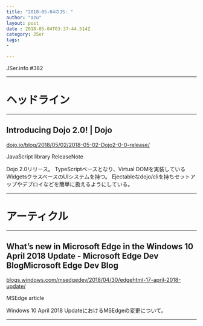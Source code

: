 ```yaml
---
title: "2018-05-04のJS: "
author: "azu"
layout: post
date : 2018-05-04T03:37:44.514Z
category: JSer
tags:
-

---
```


JSer.info #382

----

<h1 class="site-genre">ヘッドライン</h1>

----

## Introducing Dojo 2.0! | Dojo
[dojo.io/blog/2018/05/02/2018-05-02-Dojo2-0-0-release/](https://dojo.io/blog/2018/05/02/2018-05-02-Dojo2-0-0-release/ "Introducing Dojo 2.0! | Dojo")
<p class="jser-tags jser-tag-icon"><span class="jser-tag">JavaScript</span> <span class="jser-tag">library</span> <span class="jser-tag">ReleaseNote</span></p>

Dojo 2.0リリース。
TypeScriptベースとなり、Virtual DOMを実装しているWidgetsクラスベースのUIシステムを持つ。
Ejectableなdojo/cliを持ちセットアップやデプロイなどを簡単に扱えるようにしている。


----
<h1 class="site-genre">アーティクル</h1>

----

## What’s new in Microsoft Edge in the Windows 10 April 2018 Update - Microsoft Edge Dev BlogMicrosoft Edge Dev Blog
[blogs.windows.com/msedgedev/2018/04/30/edgehtml-17-april-2018-update/](https://blogs.windows.com/msedgedev/2018/04/30/edgehtml-17-april-2018-update/ "What’s new in Microsoft Edge in the Windows 10 April 2018 Update - Microsoft Edge Dev BlogMicrosoft Edge Dev Blog")
<p class="jser-tags jser-tag-icon"><span class="jser-tag">MSEdge</span> <span class="jser-tag">article</span></p>

Windows 10 April 2018 UpdateにおけるMSEdgeの変更について。


----
